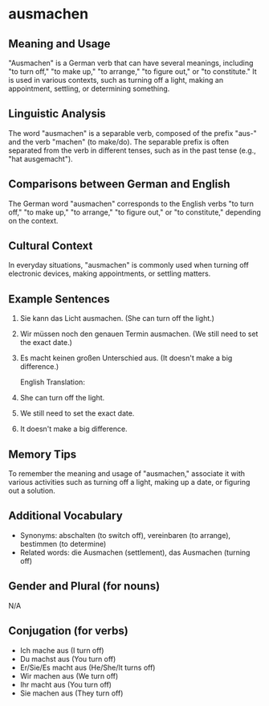# ausmachen
## Meaning and Usage
"Ausmachen" is a German verb that can have several meanings, including "to turn off," "to make up," "to arrange," "to figure out," or "to constitute." It is used in various contexts, such as turning off a light, making an appointment, settling, or determining something.

## Linguistic Analysis
The word "ausmachen" is a separable verb, composed of the prefix "aus-" and the verb "machen" (to make/do). The separable prefix is often separated from the verb in different tenses, such as in the past tense (e.g., "hat ausgemacht").

## Comparisons between German and English
The German word "ausmachen" corresponds to the English verbs "to turn off," "to make up," "to arrange," "to figure out," or "to constitute," depending on the context.

## Cultural Context
In everyday situations, "ausmachen" is commonly used when turning off electronic devices, making appointments, or settling matters.

## Example Sentences
1. Sie kann das Licht ausmachen. (She can turn off the light.)
2. Wir müssen noch den genauen Termin ausmachen. (We still need to set the exact date.)
3. Es macht keinen großen Unterschied aus. (It doesn't make a big difference.)
   
   English Translation:
1. She can turn off the light.
2. We still need to set the exact date.
3. It doesn't make a big difference.

## Memory Tips
To remember the meaning and usage of "ausmachen," associate it with various activities such as turning off a light, making up a date, or figuring out a solution.

## Additional Vocabulary
- Synonyms: abschalten (to switch off), vereinbaren (to arrange), bestimmen (to determine)
- Related words: die Ausmachen (settlement), das Ausmachen (turning off)

## Gender and Plural (for nouns)
N/A

## Conjugation (for verbs)
- Ich mache aus (I turn off)
- Du machst aus (You turn off)
- Er/Sie/Es macht aus (He/She/It turns off)
- Wir machen aus (We turn off)
- Ihr macht aus (You turn off)
- Sie machen aus (They turn off)